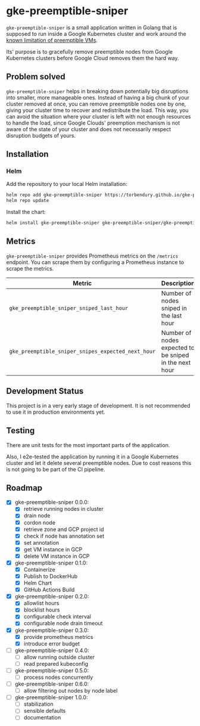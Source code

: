 # gke-preemptible-sniper

`gke-preemptible-sniper` is a small application written in Golang that is supposed to run inside a Google Kubernetes cluster and work around the [known limitation of preemptible VMs](https://cloud.google.com/compute/docs/instances/preemptible#limitations).

Its' purpose is to gracefully remove preemptible nodes from Google Kubernetes clusters before Google Cloud removes them the hard way.

## Problem solved

`gke-preemptible-sniper` helps in breaking down potentially big disruptions into smaller, more manageable ones. Instead of having a big chunk of your cluster removed at once, you can remove preemptible nodes one by one, giving your cluster time to recover and redistribute the load. This way, you can avoid the situation where your cluster is left with not enough resources to handle the load, since Google Clouds' preemption mechanism is not aware of the state of your cluster and does not necessarily respect disruption budgets of yours.

## Installation

### Helm

Add the repository to your local Helm installation:

```bash
helm repo add gke-preemptible-sniper https://torbendury.github.io/gke-preemptible-sniper
helm repo update
```

Install the chart:

```bash
helm install gke-preemptible-sniper gke-preemptible-sniper/gke-preemptible-sniper --namespace gke-preemptible-sniper --create-namespace
```

## Metrics

`gke-preemptible-sniper` provides Prometheus metrics on the `/metrics` endpoint. You can scrape them by configuring a Prometheus instance to scrape the metrics.

| Metric                                             | Description                                            |
|----------------------------------------------------|--------------------------------------------------------|
| `gke_preemptible_sniper_sniped_last_hour`          | Number of nodes sniped in the last hour                |
| `gke_preemptible_sniper_snipes_expected_next_hour` | Number of nodes expected to be sniped in the next hour |

## Development Status

This project is in a very early stage of development. It is not recommended to use it in production environments yet.

## Testing

There are unit tests for the most important parts of the application.

Also, I e2e-tested the application by running it in a Google Kubernetes cluster and let it delete several preemptible nodes. Due to cost reasons this is not going to be part of the CI pipeline.

## Roadmap

- [x] gke-preemptible-sniper 0.0.0:
  - [x] retrieve running nodes in cluster
  - [x] drain node
  - [x] cordon node
  - [x] retrieve zone and GCP project id
  - [x] check if node has annotation set
  - [x] set annotation
  - [x] get VM instance in GCP
  - [x] delete VM instance in GCP

- [x] gke-preemptible-sniper 0.1.0:
  - [x] Containerize
  - [x] Publish to DockerHub
  - [x] Helm Chart
  - [x] GitHub Actions Build

- [x] gke-preemptible-sniper 0.2.0:
  - [x] allowlist hours
  - [x] blocklist hours
  - [x] configurable check interval
  - [x] configurable node drain timeout

- [x] gke-preemptible-sniper 0.3.0:
  - [x] provide prometheus metrics
  - [x] introduce error budget

- [ ] gke-preemptible-sniper 0.4.0:
  - [ ] allow running outside cluster
  - [ ] read prepared kubeconfig

- [ ] gke-preemptible-sniper 0.5.0:
  - [ ] process nodes concurrently

- [ ] gke-preemptible-sniper 0.6.0:
  - [ ] allow filtering out nodes by node label

- [ ] gke-preemptible-sniper 1.0.0:
  - [ ] stabilization
  - [ ] sensible defaults
  - [ ] documentation

